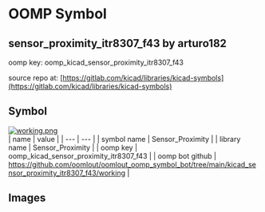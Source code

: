 # OOMP Symbol  
## sensor_proximity_itr8307_f43  by arturo182  
  
oomp key: oomp_kicad_sensor_proximity_itr8307_f43  
  
source repo at: [https://gitlab.com/kicad/libraries/kicad-symbols](https://gitlab.com/kicad/libraries/kicad-symbols)  
## Symbol  
  
[![working.png](working_600.png)](working.png)  
| name | value | 
| --- | --- | 
| symbol name | Sensor_Proximity | 
| library name | Sensor_Proximity | 
| oomp key | oomp_kicad_sensor_proximity_itr8307_f43 | 
| oomp bot github | https://github.com/oomlout/oomlout_oomp_symbol_bot/tree/main/kicad_sensor_proximity_itr8307_f43/working | 
## Images  
